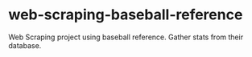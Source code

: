 # web-scraping-baseball-reference
Web Scraping project using baseball reference. Gather stats from their database.
